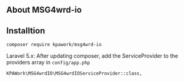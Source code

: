 ## About MSG4wrd-io


## Installtion

    composer require kpawork/msg4wrd-io

Laravel 5.x:
After updating composer, add the ServiceProvider to the providers array in `config/app.php`

    KPAWork\MSG4wrdIO\MSG4wrdIOServiceProvider::class,
